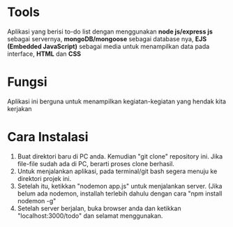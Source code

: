 # Tools
Aplikasi yang berisi to-do list dengan menggunakan **node js/express js** sebagai servernya, **mongoDB/mongoose** sebagai database nya, **EJS (Embedded JavaScript)** sebagai media untuk menampilkan data pada interface, **HTML** dan **CSS**
# Fungsi
Aplikasi ini berguna untuk menampilkan kegiatan-kegiatan yang hendak kita kerjakan
# Cara Instalasi
1. Buat direktori baru di PC anda. Kemudian "git clone" repository ini.
 Jika file-file sudah ada di PC, berarti proses clone berhasil.
2. Untuk menjalankan aplikasi, pada terminal/git bash segera menuju ke direktori projek ini.
3. Setelah itu, ketikkan "nodemon app.js" untuk menjalankan server.
 (Jika belum ada nodemon, installah terlebih dahulu dengan cara "npm install nodemon -g"
4. Setelah server berjalan, buka browser anda dan ketikkan "localhost:3000/todo" dan selamat menggunakan.
